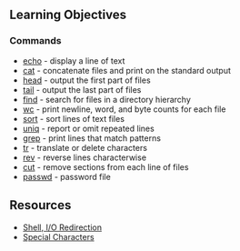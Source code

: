 ## Learning Objectives
### Commands
* [echo](https://linux.die.net/man/1/echo) - display a line of text
* [cat](https://man7.org/linux/man-pages/man1/cat.1.html) - concatenate files and print on the standard output
* [head](https://man7.org/linux/man-pages/man1/head.1.html) - output the first part of files
* [tail](https://man7.org/linux/man-pages/man1/tail.1.html) - output the last part of files
* [find](https://man7.org/linux/man-pages/man1/find.1.html) - search for files in a directory hierarchy
* [wc](https://man7.org/linux/man-pages/man1/wc.1.html) - print newline, word, and byte counts for each file
* [sort](https://man7.org/linux/man-pages/man1/sort.1.html) - sort lines of text files
* [uniq](https://man7.org/linux/man-pages/man1/uniq.1.html) - report or omit repeated lines
* [grep](https://man7.org/linux/man-pages/man1/grep.1.html) - print lines that match patterns
* [tr](https://man7.org/linux/man-pages/man1/tr.1.html) - translate or delete characters
* [rev](https://man7.org/linux/man-pages/man1/rev.1.html) - reverse lines characterwise
* [cut](https://man7.org/linux/man-pages/man1/cut.1.html) - remove sections from each line of files
* [passwd](https://man7.org/linux/man-pages/man5/passwd.5.html) - password file

## Resources
* [Shell, I/O Redirection](http://linuxcommand.org/lc3_lts0070.php)
* [Special Characters](http://mywiki.wooledge.org/BashGuide/SpecialCharacters)
